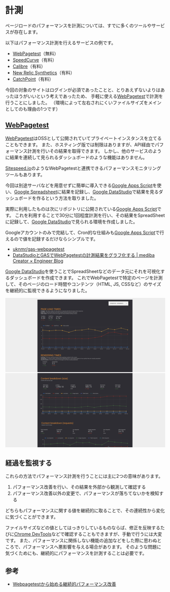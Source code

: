 # 計測

ページロードのパフォーマンスを計測については、すでに多くのツールやサービスが存在します。

以下はパフォーマンス計測を行えるサービスの例です。

- [WebPagetest](https://www.webpagetest.org/)（無料）
- [SpeedCurve](https://speedcurve.com)（有料）
- [Calibre](https://calibreapp.com/)（有料）
- [New Relic Synthetics](https://newrelic.com/products/synthetics)（有料）
- [CatchPoint](https://www.catchpoint.com/)（有料）

今回の対象のサイトはログインが必須であったことと、とりあえずないよりはあったほうがいいという考えであったため、
手軽に使える[WebPagetest](https://www.webpagetest.org/)で計測を行うことにしました。
（環境によって左右されにくいファイルサイズをメインとしてのも理由の1つです）

## [WebPagetest](https://www.webpagetest.org/)

[WebPagetest](https://www.webpagetest.org/)はOSSとして公開されていてプライベートインスタンスを立てることもできます。
また、ホスティング版では制限はありますが、API経由でパフォーマンス計測を行いその結果を取得できます。
しかし、他のサービスのように結果を連続して見られるダッシュボードのような機能はありません。

[Sitespeed.io](https://www.sitespeed.io/)のようなWebPagetestと連携できるパフォーマンスモニタリングツールもあります。

今回は別途サーバなどを用意せずに簡単に導入できる[Google Apps Script](https://developers.google.com/apps-script/)を使い、[Google Spreadsheet](https://www.google.com/intl/ja_jp/sheets/about/)に結果を記録し、[Google DataStudio](https://datastudio.google.com/overview)で結果を見るダッシュボードを作るという方法を取りました。

実際に利用したものは次にリポジトリに公開されている[Google Apps Script](https://developers.google.com/apps-script/)です。
これを利用することで30分に1回程度計測を行い、その結果をSpreadSheetに記録して、[Google DataStudio](https://datastudio.google.com/overview)で見られる環境を作成しました。

Googleアカウントのみで完結して、Cron的な仕組みも[Google Apps Script](https://developers.google.com/apps-script/)で行えるので値を記録するだけならシンプルです。

- [uknmr/gas-webpagetest](https://github.com/uknmr/gas-webpagetest)
- [DataStudioとGASでWebPagetestの計測結果をグラフ化する | mediba Creator × Engineer Blog](https://ceblog.mediba.jp/post/154874126622/datastudio%E3%81%A8gas%E3%81%A7webpagetest%E3%81%AE%E8%A8%88%E6%B8%AC%E7%B5%90%E6%9E%9C%E3%82%92%E3%82%B0%E3%83%A9%E3%83%95%E5%8C%96%E3%81%99%E3%82%8B)

[Google DataStudio](https://datastudio.google.com/overview)を使うことでSpreadSheetなどのデータ元にそれを可視化するダッシュボードを作成できます。
これでWebPagetestで特定のページを計測して、そのページのロード時間やコンテンツ（HTML, JS, CSSなど）のサイズを継続的に監視できるようになりました。

![datastudio-1.png](img/datastudio-1.png)
![datastudio-2.png](img/datastudio-2.png)

## 経過を監視する

これらの方法でパフォーマンス計測を行うことには主に2つの意味があります。

1. パフォーマンス改善を行い、その結果を外部から観測して確認する
2. パフォーマンス改善以外の変更で、パフォーマンスが落ちてないかを検知する

どちらもパフォーマンスに関する値を継続的に取ることで、その連続性から変化に気づくことができます。

ファイルサイズなどの値としてはっきりしているものならば、修正を反映するたびに[Chrome DevTools](https://developers.google.com/web/tools/chrome-devtools/)などで確認することもできますが、手動で行うには大変です。
また、パフォーマンスに関係しない機能の追加などをした際に思わぬところで、パフォーマンスへ悪影響を与える場合があります。
そのような問題に気づくためにも、継続的にパフォーマンスを計測することは必要です。

## 参考

- [Webpagetestから始める継続的パフォーマンス改善](http://azu.github.io/slide/2018/roppongijs/webpagetest-performance.html)